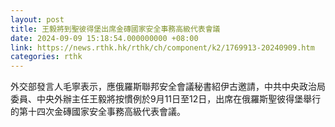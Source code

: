 ```yaml
---
layout: post
title: 王毅將到聖彼得堡出席金磚國家安全事務高級代表會議
date: 2024-09-09 15:18:54.000000000 +08:00
link: https://news.rthk.hk/rthk/ch/component/k2/1769913-20240909.htm
categories: rthk
---
```


外交部發言人毛寧表示，應俄羅斯聯邦安全會議秘書紹伊古邀請，中共中央政治局委員、中央外辦主任王毅將按慣例於9月11日至12日，出席在俄羅斯聖彼得堡舉行的第十四次金磚國家安全事務高級代表會議。
